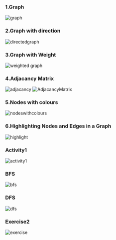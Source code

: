 <h3>1.Graph</h3>

![graph](https://github.com/user-attachments/assets/21842a55-b6ab-4839-8260-c483766cb8ac)

<h3>2.Graph with direction</h3>

![directedgraph](https://github.com/user-attachments/assets/0c580280-b93d-4915-bed0-a78286f17b43)

<h3>3.Graph with Weight</h3>

![weighted graph](https://github.com/user-attachments/assets/b373e36b-c555-4bf0-8355-63e7cae13a40)

<h3>4.Adjacancy Matrix</h3>

![adjacancy](https://github.com/user-attachments/assets/07a6ca34-05d4-4da8-b1b2-5a5dd08cfeae)
![AdjacancyMatrix](https://github.com/user-attachments/assets/8e978a3b-5e8d-4476-8343-4acaf8f29fdb)

<h3>5.Nodes with colours</h3>

![nodeswithcolours](https://github.com/user-attachments/assets/1e82c279-66e4-4661-aa0a-798c1ac60666)

<h3>6.Highlighting Nodes and Edges in a Graph</h3>

![highlight](https://github.com/user-attachments/assets/1b52efe3-6355-4005-9502-ab1d02d08e90)

<h3>Activity1</h3>

![activity1](https://github.com/user-attachments/assets/363b62cb-0bb8-4623-8129-950b993c79ad)

<h3>BFS</h3>

![bfs](https://github.com/user-attachments/assets/38d2d400-eaa0-4547-adbf-994de4e1b066)


<h3>DFS</h3>

![dfs](https://github.com/user-attachments/assets/abba5271-2818-482a-9dcd-8667ac6d3baf)


<h3>Exercise2</h3>

![exercise](https://github.com/user-attachments/assets/7309fab0-2b38-408b-9df7-ee79cc077f06)



